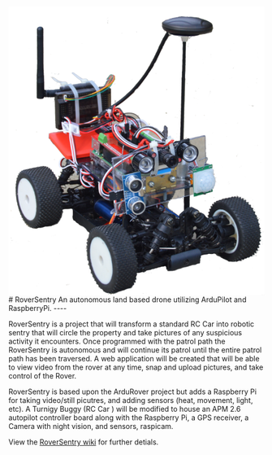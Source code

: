 <a href="https://github.com/LPRDev/RoverSentry/blob/master/images/RoverSentry_1.png">
<img src="https://github.com/LPRDev/RoverSentry/blob/master/images/RoverSentry_small.png" align="right">
</a>
# RoverSentry 
An autonomous land based drone utilizing ArduPilot and RaspberryPi.
----

RoverSentry is a project that will transform a standard RC Car into robotic sentry that will circle the property and take pictures of any suspicious activity it encounters. 
Once programmed with the patrol path the RoverSentry is autonomous and will continue its patrol until the entire patrol path has been traversed. 
A web application will be created that will be able to view video from the rover at any time, snap and upload pictures, and take control of the Rover.

RoverSentry is based upon the ArduRover project but adds a Raspberry Pi for taking video/still picutres, and adding sensors (heat, movement, light, etc). 
A Turnigy Buggy (RC Car ) will be modified to house an APM 2.6 autopilot controller board along with the Raspberry Pi, a GPS receiver, a Camera with night vision, and sensors, raspicam. 

View the [RoverSentry wiki](https://github.com/LPRDev/RoverSentry/wiki) for further detials.

